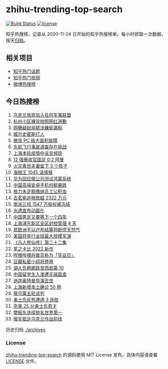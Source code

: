 # zhihu-trending-top-search

[![Build Status](https://github.com/justjavac/zhihu-trending-top-search/workflows/ci/badge.svg?branch=main)](https://github.com/justjavac/zhihu-trending-top-search/actions)
[![license](https://img.shields.io/github/license/justjavac/zhihu-trending-top-search)](https://github.com/justjavac/zhihu-trending-top-search/blob/main/LICENSE)

知乎热搜榜，记录从 2020-11-24 日开始的知乎热搜榜单。每小时抓取一次数据，按天[归档](./archives)。

## 相关项目

- [知乎热门话题](https://github.com/justjavac/zhihu-trending-hot-questions)
- [知乎热门视频](https://github.com/justjavac/zhihu-trending-hot-video)
- [微博热搜榜](https://github.com/justjavac/weibo-trending-hot-search)

## 今日热搜榜

<!-- BEGIN -->
<!-- 最后更新时间 Wed Mar 30 2022 16:18:33 GMT+0800 (China Standard Time) -->

1. [乌克兰放弃加入任何军事联盟](https://www.zhihu.com/search?q=乌克兰)
1. [杭州小区裸背拍照网红道歉](https://www.zhihu.com/search?q=裸背拍照道歉)
1. [网曝疑赵丽颖涉嫌偷漏税](https://www.zhihu.com/search?q=赵丽颖)
1. [威尔史密斯打人](https://www.zhihu.com/search?q=威尔史密斯)
1. [微信 PC 版大面积故障](https://www.zhihu.com/search?q=微信故障)
1. [东航飞行事故调查存在挑战](https://www.zhihu.com/search?q=东航飞行事故调查)
1. [上海本轮疫情中谣言频现](https://www.zhihu.com/search?q=上海疫情谣言)
1. [12 强赛收官国足 0:2 阿曼](https://www.zhihu.com/search?q=国足)
1. [火灾离世夫妻留下 3 个孩子](https://www.zhihu.com/search?q=南京火灾夫妻)
1. [海贼王 1045 话情报](https://www.zhihu.com/search?q=海贼王)
1. [华为回应俄公司测试鸿蒙系统](https://www.zhihu.com/search?q=测试鸿蒙系统)
1. [中国高端安卓手机份额暴跌](https://www.zhihu.com/search?q=高端安卓手机)
1. [格力未足额缴纳员工公积金](https://www.zhihu.com/search?q=董明珠回应公积金)
1. [古茗偷逃税款超 2322 万元](https://www.zhihu.com/search?q=古茗)
1. [南派三叔 1547 万股权被冻结](https://www.zhihu.com/search?q=南派三叔)
1. [光遇宣布动画化](https://www.zhihu.com/search?q=光遇动画)
1. [中国男足又要等下一个四年](https://www.zhihu.com/search?q=中国男足)
1. [上海浦东新区全区封控管理 4 天](https://www.zhihu.com/search?q=上海浦东)
1. [若欧洲不以卢布结算将断供天然气](https://www.zhihu.com/search?q=俄罗斯断供)
1. [美国将举行全球最大规模军演](https://www.zhihu.com/search?q=美国军演)
1. [《凡人修仙传》第二十二集](https://www.zhihu.com/search?q=凡人修仙传)
1. [星之卡比 2022 新作](https://www.zhihu.com/search?q=星之卡比探索发现)
1. [哔哩哔哩将裁员称为「毕业日」](https://www.zhihu.com/search?q=哔哩哔哩)
1. [豆瓣私密小组将停用](https://www.zhihu.com/search?q=豆瓣私密小组)
1. [湖人负鹈鹕跌至西部第 10](https://www.zhihu.com/search?q=湖人)
1. [中国留学生入澳遭无端盘查](https://www.zhihu.com/search?q=中国留学生入澳)
1. [迪迦奥特曼导演去世](https://www.zhihu.com/search?q=迪迦奥特曼)
1. [上海新增本土确诊 50 例](https://www.zhihu.com/search?q=上海新增)
1. [俄乌第五轮谈判](https://www.zhihu.com/search?q=第五轮谈判)
1. [勇士负灰熊遭遇 3 连败](https://www.zhihu.com/search?q=勇士)
1. [克莱 25 分勇士负奇才](https://www.zhihu.com/search?q=勇士)
1. [樊振东连续排名世界第一](https://www.zhihu.com/search?q=樊振东)
1. [俄军抵达乌克兰作战前线](https://www.zhihu.com/search?q=俄军抵达乌克兰作战前线)

<!-- END -->

历史归档 [./archives](./archives)

### License

[zhihu-trending-top-search](https://github.com/justjavac/zhihu-trending-top-search)
的源码使用 MIT License 发布。具体内容请查看 [LICENSE](./LICENSE) 文件。
